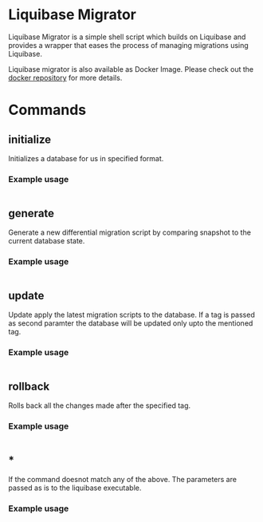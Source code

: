# Liquibase Migrator
Liquibase Migrator is a simple shell script which builds on Liquibase and provides a wrapper that eases the process of managing migrations using Liquibase.

Liquibase migrator is also available as Docker Image. Please check out the [docker repository](https://hub.docker.com/r/saurabhh/liquibase-migrator) for more details.

# Commands
## initialize
Initializes a database for us in specified format.
### Example usage
```
```
## generate
Generate a new differential migration script by comparing snapshot to the current database state.
### Example usage
```
```
## update
Update apply the latest migration scripts to the database. If a tag is passed as second paramter the database will be updated only upto the mentioned tag.
### Example usage
```
```
## rollback
Rolls back all the changes made after the specified tag.
### Example usage
```
```
## *
If the command doesnot match any of the above. The parameters are passed as is to the liquibase executable.
### Example usage
```
```